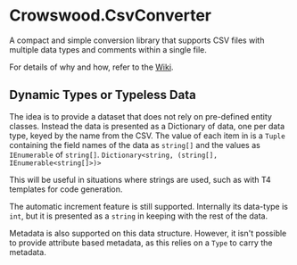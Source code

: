 ﻿# Crowswood.CsvConverter

A compact and simple conversion library that supports CSV files with multiple data types and comments within a single file.

For details of why and how, refer to the [Wiki](https://github.com/RichardCrawshaw/Crowswood.CsvConverter/wiki).

## Dynamic Types or Typeless Data

The idea is to provide a dataset that does not rely on pre-defined entity classes. 
Instead the data is presented as a Dictionary of data, one per data type, keyed by the name from the CSV. 
The value of each item in is a `Tuple` containing the field names of the data as `string[]` and  the values as `IEnumerable` of `string[]`. 
`Dictionary<string, (string[], IEnumerable<string[]>)>`

This will be useful in situations where strings are used, such as with T4 templates for code generation.

The automatic increment feature is still supported.
Internally its data-type is `int`, but it is presented as a `string` in keeping with the rest of the data.

Metadata is also supported on this data structure. 
However, it isn't possible to provide attribute based metadata, as this relies on a `Type` to carry the metadata.
